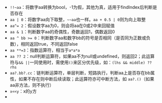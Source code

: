 - `!!~aa`：将数字aa转换为bool，-1为假，其他为真，适用于findIndex后判断是否存在
- `aa | 0`：将数字aa向下取整，`~~aa`也一样。`aa + 0.5 | 0`则为向上取整
- `aa^= 2`：假设数字aa为0，则会将aa在0或2中来回赋值
- `aa & 1`：判断数字aa的奇偶性，奇数返回1，偶数返回0
- `aa ^ bb >= 0`：判断数字aa和数字bb的符号是否相同（是否同为正数或负数），相同返回true，不同返回false
- `aa **=3`：指数运算符，相当于`a*a*a`
- `aa ?? 2`：null判断运算符，如果aa不为null或undefined，则返回2；此运算符与`&& ||`一同使用时，需使用`()`来区分优先级，如：`(lhs && middle) ?? rhs`
- `aa?.bb?.cc`：链判断运算符，单层判断，短路执行，判断aa上是否存在bb属性，如果不存在则中断后续读取；此运算符亦可中断方法，如 `aa?.()`（如果aa非方法，则不执行）
- `x<<y`：x的y方
- 



